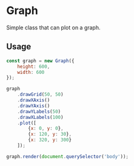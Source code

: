 # Graph

Simple class that can plot on a graph.

## Usage

```javascript
const graph = new Graph({
    height: 600,
    width: 600
});

graph
    .drawGrid(50, 50)
    .drawXAxis()
    .drawYAxis()
    .drawYLabels(50)
    .drawXLabels(100)
    .plot([
        {x: 0, y: 0},
        {x: 120, y: 30},
        {x: 320, y: 300}
    ]);

graph.render(document.querySelector('body'));
```
